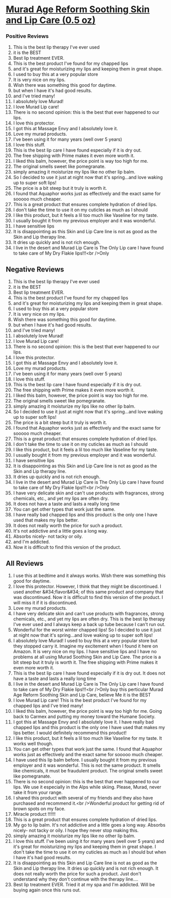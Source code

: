# [Murad Age Reform Soothing Skin and Lip Care (0.5 oz)](https://products.checkmycream.com/products/Murad-Age-Reform-Soothing-Skin-and-Lip-Care-(0.5-oz).html)

### Positive Reviews

<ol>
      <li>This is the best lip therapy I&#x27;ve ever used</li>
      <li>it is the BEST</li>
      <li>Best lip treatment EVER.</li>
      <li>This is the best product I&#x27;ve found for my chapped lips</li>
      <li>and it&#x27;s great for moisturizing my lips and keeping them in great shape.</li>
      <li>I used to buy this at a very popular store</li>
      <li>It is very nice on my lips.  </li>
      <li>Wish there was something this good for daytime.</li>
      <li>but when I have it&#x27;s had good results.</li>
      <li>and I&#x27;ve tried many!</li>
      <li>I absolutely love Murad!  </li>
      <li>I love Murad Lip care!</li>
      <li>There is no second opinion: this is the best that ever happened to our lips.</li>
      <li>I love this protector.</li>
      <li>I got this at Massage Envy and I absolutely love it.</li>
      <li>Love my murad products.</li>
      <li>I&#x27;ve been using it for many years (well over 5 years)</li>
      <li>I love this stuff.</li>
      <li>This is the best lip care I have found especially if it is dry out.  </li>
      <li>The free shipping with Prime makes it even more worth it.</li>
      <li>I liked this balm, however, the price point is way too high for me.  </li>
      <li>The original smells sweet like pomegranate.</li>
      <li>simply amazing it moisturize my lips like no other lip balm.</li>
      <li>So I decided to use it just at night now that it&#x27;s spring...and love waking up to super soft lips!</li>
      <li>The price is a bit steep but it truly is worth it.  </li>
      <li>I found that Aquaphor works just as effectively and the exact same for sooooo much cheaper.</li>
      <li>This is a great product that ensures complete hydration of dried lips.</li>
      <li>I don&#x27;t take the time to use it on my cuticles as much as I should</li>
      <li>I like this product, but it feels a lil too much like Vaseline for my taste.</li>
      <li>I usually bought it from my previous employer and it was wonderful.</li>
      <li>I have sensitive lips</li>
      <li>It is disappointing as this Skin and Lip Care line is not as good as the Skin and Lip therapy line.  </li>
      <li>It dries up quickly and is not rich enough.  </li>
      <li>I live in the desert and Murad Lip Care is The Only Lip care I have found to take care of My Dry Flakie lips!!!&lt;br /&gt;Only</li>
</ol>


<h2>Negative Reviews</h2>
<ol>
<li> This is the best lip therapy I&#x27;ve ever used</li>
<li> it is the BEST</li>
<li> Best lip treatment EVER.</li>
<li> This is the best product I&#x27;ve found for my chapped lips</li>
<li> and it&#x27;s great for moisturizing my lips and keeping them in great shape.</li>
<li> I used to buy this at a very popular store</li>
<li> It is very nice on my lips.  </li>
<li> Wish there was something this good for daytime.</li>
<li> but when I have it&#x27;s had good results.</li>
<li> and I&#x27;ve tried many!</li>
<li> I absolutely love Murad!  </li>
<li> I love Murad Lip care!</li>
<li> There is no second opinion: this is the best that ever happened to our lips.</li>
<li> I love this protector.</li>
<li> I got this at Massage Envy and I absolutely love it.</li>
<li> Love my murad products.</li>
<li> I&#x27;ve been using it for many years (well over 5 years)</li>
<li> I love this stuff.</li>
<li> This is the best lip care I have found especially if it is dry out.  </li>
<li> The free shipping with Prime makes it even more worth it.</li>
<li> I liked this balm, however, the price point is way too high for me.  </li>
<li> The original smells sweet like pomegranate.</li>
<li> simply amazing it moisturize my lips like no other lip balm.</li>
<li> So I decided to use it just at night now that it&#x27;s spring...and love waking up to super soft lips!</li>
<li> The price is a bit steep but it truly is worth it.  </li>
<li> I found that Aquaphor works just as effectively and the exact same for sooooo much cheaper.</li>
<li> This is a great product that ensures complete hydration of dried lips.</li>
<li> I don&#x27;t take the time to use it on my cuticles as much as I should</li>
<li> I like this product, but it feels a lil too much like Vaseline for my taste.</li>
<li> I usually bought it from my previous employer and it was wonderful.</li>
<li> I have sensitive lips</li>
<li> It is disappointing as this Skin and Lip Care line is not as good as the Skin and Lip therapy line.  </li>
<li> It dries up quickly and is not rich enough.  </li>
<li> I live in the desert and Murad Lip Care is The Only Lip care I have found to take care of My Dry Flakie lips!!!&lt;br /&gt;Only</li>
<li> I have very delicate skin and can&#x27;t use products with fragrances, strong chemicals, etc., and yet my lips are often dry.</li>
<li> It does not have a taste and lasts a really long time</li>
<li> You can get other types that work just the same.</li>
<li> I have really bad chapped lips and this product is the only one I have used that makes my lips better.</li>
<li> It does not really worth the price for such a product.  </li>
<li> It&#x27;s not addictive and a little goes a long way.  </li>
<li> Absorbs nicely- not tacky or oily.  </li>
<li> and I&#x27;m addicted.</li>
<li> Now it is difficult to find this version of the product.  </li>
</ol>

<h2>All Reviews</h2>

<ol>
    <li> I use this at bedtime and it always works.  Wish there was something this good for daytime.</li>
    <li> I love this protector. However, I think that they might be discontinued. I used another &amp;#34;flavor&amp;#34; of this same product and company that was discontinued. Now it is difficult to find this version of the product.  I will miss it if it is discontinued.</li>
    <li> Love my murad products.</li>
    <li> I have very delicate skin and can&#x27;t use products with fragrances, strong chemicals, etc., and yet my lips are often dry. This is the best lip therapy I&#x27;ve ever used and I always keep a back up tube because I can&#x27;t run out.</li>
    <li> Wonderful for the worst winter chapped lips!  So I decided to use it just at night now that it&#x27;s spring...and love waking up to super soft lips!</li>
    <li> I absolutely love Murad!  I used to buy this at a very popular store but they stopped carry it.  Imagine my excitement when I found it here on Amazon.  It is very nice on my lips.  I have sensitive lips and I have no problems at all using Murad Soothing Skin and Lip Care.  The price is a bit steep but it truly is worth it.  The free shipping with Prime makes it even more worth it.</li>
    <li> This is the best lip care I have found especially if it is dry out.  It does not have a taste and lasts a really long time</li>
    <li> I live in the desert and Murad Lip Care is The Only Lip care I have found to take care of My Dry Flakie lips!!!&lt;br /&gt;Only buy this perticular Murad Age Reform Soothing Skin and Lip Care, believe Me it is the BEST</li>
    <li> I love Murad Lip care! This is the best product I&#x27;ve found for my chapped lips and I&#x27;ve tried many!</li>
    <li> I liked this balm, however, the price point is way too high for me.  Going back to Carmex and putting my money toward the Humane Society.</li>
    <li> I got this at Massage Envy and I absolutely love it. I have really bad chapped lips and this product is the only one I have used that makes my lips better. I would definitely recommend this product!</li>
    <li> I like this product, but it feels a lil too much like Vaseline for my taste. It works well though.</li>
    <li> You can get other types that work just the same. I found that Aquaphor works just as effectively and the exact same for sooooo much cheaper.</li>
    <li> I have used this lip balm before. I usually bought it from my previous employer and it was wonderful. This is not the same product. It smells like chemicals, it must be fraudulent product. The original smells sweet like pomegranate.</li>
    <li> There is no second opinion: this is the best that ever happened to our lips. We use it especially in the Alps while skiing. Please, Murad, never take it from your range.</li>
    <li> I shared this product with several of my friends and they also have purchased and recommend it.&lt;br /&gt;Wonderful product for getting rid of brown spots on my face.</li>
    <li> Miracle product !!!!!!</li>
    <li> This is a great product that ensures complete hydration of dried lips.</li>
    <li> My go to lip balm.  It&#x27;s not addictive and a little goes a long way.  Absorbs nicely- not tacky or oily.  I hope they never stop making this.</li>
    <li> simply amazing it moisturize my lips like no other lip balm.</li>
    <li> I love this stuff. I&#x27;ve been using it for many years (well over 5 years) and it&#x27;s great for moisturizing my lips and keeping them in great shape. I don&#x27;t take the time to use it on my cuticles as much as I should but when I have it&#x27;s had good results.</li>
    <li> It is disappointing as this Skin and Lip Care line is not as good as the Skin and Lip therapy line.  It dries up quickly and is not rich enough.  It does not really worth the price for such a product.  Just don&#x27;t understand why they don&#x27;t continue with the therapy line....</li>
    <li> Best lip treatment EVER. Tried it at my spa and I&#x27;m addicted. Will be buying again once this runs out.</li>
</ol>




